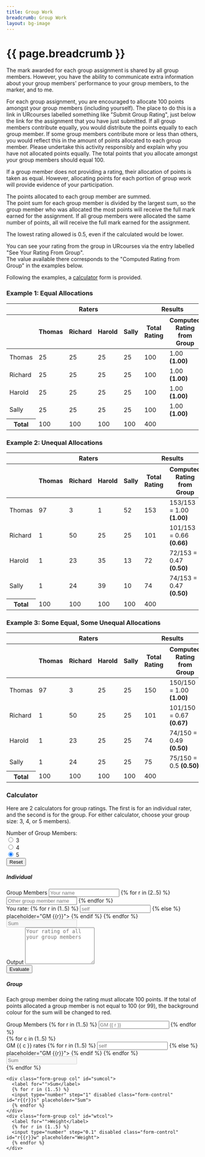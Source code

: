 ```yaml
---
title: Group Work
breadcrumb: Group Work
layout: bg-image
---
```

# {{ page.breadcrumb }}

The mark awarded for each group assignment is shared by all group members. However, you have the ability to communicate extra information about
your group members' performance to your group members,
to the marker, and to me.

For each group assignment,
you are encouraged to allocate 100 points amongst your group members
(including yourself).
The place to do this is a link in URcourses labelled something like
"Submit Group Rating",
just below the link for the assignment that you have just submitted.
If all group members contribute equally,
you would distribute the points equally to each group member.
If some group members contribute more or less than others,
you would reflect this in the amount of points allocated to each group member.
Please undertake this activity responsibly and explain why you have not
allocated points equally.
The total points that you allocate amongst your group members should equal 100.

If a group member does not providing a rating,
their allocation of points is taken as equal.
However, allocating points for each portion of
group work will provide evidence of your participation.

The points allocated to each group member are summed.  
The point sum for each group member is divided by the largest sum,
so the group member who was allocated the most points will receive
the full mark earned for the assignment.  If all group members were allocated
the same number of points, all will receive the full mark earned for the assignment.

The lowest rating allowed is 0.5, even if the calculated would be lower.

You can see your rating from the group in URcourses via the entry labelled
"See Your Rating From Group".  
The value available there corresponds to the
"Computed Rating from Group" in the examples below.

Following the examples, a <a href="#calculator">calculator</a> form is provided.

<h3>Example 1: Equal Allocations</h3>
  <div class="table-responsive">
    <table class="table table-bordered table-striped">
			<thead>
				<tr>
					<th></th>
					<th colspan="4">Raters</th>
					<th colspan="2">Results</th>
				</tr>
				<tr>
					<th></th>
					<th>Thomas</th>
					<th>Richard</th>
					<th>Harold</th>
					<th>Sally</th>
					<th>Total Rating</th>
					<th>Computed Rating from Group</th>
				</tr>
			</thead>
			<tbody>
				<tr>
					<td>Thomas</td>
					<td>25</td>
					<td>25</td>
					<td>25</td>
					<td>25</td>
					<td>100</td>
					<td>1.00 <strong>(1.00)</strong></td>
				</tr>
				<tr>
					<td>Richard</td>
					<td>25</td>
					<td>25</td>
					<td>25</td>
					<td>25</td>
					<td>100</td>
					<td>1.00 <strong>(1.00)</strong></td>
				</tr>
				<tr>
					<td>Harold</td>
					<td>25</td>
					<td>25</td>
					<td>25</td>
					<td>25</td>
					<td>100</td>
					<td>1.00 <strong>(1.00)</strong></td>
				</tr>
				<tr>
					<td>Sally</td>
					<td>25</td>
					<td>25</td>
					<td>25</td>
					<td>25</td>
					<td>100</td>
					<td>1.00 <strong>(1.00)</strong></td>
				</tr>
				<tr>
					<th>Total</th>
					<td>100</td>
					<td>100</td>
					<td>100</td>
					<td>100</td>
					<td>400</td>
					<td></td>
				</tr>
			</tbody>
		</table>
	</div>

<h3>Example 2: Unequal Allocations</h3>
  <div class="table-responsive">
		<table class="table table-bordered table-striped">
			<thead>
				<tr>
					<th></th>
					<th colspan="4">Raters</th>
					<th colspan="2">Results</th>
				</tr>
				<tr>
					<th></th>
					<th>Thomas</th>
					<th>Richard</th>
					<th>Harold</th>
					<th>Sally</th>
					<th>Total Rating</th>
					<th>Computed Rating from Group</th>
				</tr>
			</thead>
			<tbody>
				<tr>
					<td>Thomas</td>
					<td>97</td>
					<td>3</td>
					<td>1</td>
					<td>52</td>
					<td>153</td>
					<td>153/153 = 1.00 <strong>(1.00)</strong></td>
				</tr>
				<tr>
					<td>Richard</td>
					<td>1</td>
					<td>50</td>
					<td>25</td>
					<td>25</td>
					<td>101</td>
					<td>101/153 = 0.66 <strong>(0.66)</strong></td>
				</tr>
				<tr>
					<td>Harold</td>
					<td>1</td>
					<td>23</td>
					<td>35</td>
					<td>13</td>
					<td>72</td>
					<td>72/153 = 0.47 <strong>(0.50)</strong></td>
				</tr>
				<tr>
					<td>Sally</td>
					<td>1</td>
					<td>24</td>
					<td>39</td>
					<td>10</td>
					<td>74</td>
					<td>74/153 = 0.47 <strong>(0.50)</strong></td>
				</tr>
				<tr>
					<th>Total</th>
					<td>100</td>
					<td>100</td>
					<td>100</td>
					<td>100</td>
					<td>400</td>
					<td></td>
				</tr>
			</tbody>
		</table>
	</div>

<h3>Example 3: Some Equal, Some Unequal Allocations</h3>
  <div class="table-responsive">
		<table class="table table-bordered table-striped">
			<thead>
				<tr>
					<th></th>
					<th colspan="4">Raters</th>
					<th colspan="2">Results</th>
				</tr>
				<tr>
					<th></th>
					<th>Thomas</th>
					<th>Richard</th>
					<th>Harold</th>
					<th>Sally</th>
					<th>Total Rating</th>
					<th>Computed Rating from Group</th>
				</tr>
			</thead>
			<tbody>
				<tr>
					<td>Thomas</td>
					<td>97</td>
					<td>3</td>
					<td>25</td>
					<td>25</td>
					<td>150</td>
					<td>150/150 = 1.00 <strong>(1.00)</strong></td>
				</tr>
				<tr>
					<td>Richard</td>
					<td>1</td>
					<td>50</td>
					<td>25</td>
					<td>25</td>
					<td>101</td>
					<td>101/150 = 0.67 <strong>(0.67)</strong></td>
				</tr>
				<tr>
					<td>Harold</td>
					<td>1</td>
					<td>23</td>
					<td>25</td>
					<td>25</td>
					<td>74</td>
					<td>74/150 = 0.49 <strong>(0.50)</strong></td>
				</tr>
				<tr>
					<td>Sally</td>
					<td>1</td>
					<td>24</td>
					<td>25</td>
					<td>25</td>
					<td>75</td>
					<td>75/150 = 0.5 <strong>(0.50)</strong></td>
				</tr>
				<tr>
					<th>Total</th>
					<td>100</td>
					<td>100</td>
					<td>100</td>
					<td>100</td>
					<td>400</td>
					<td></td>
				</tr>
			</tbody>
		</table>
	</div>

<h3 id="calculator">Calculator</h3>
<p>
Here are 2 calculators for group ratings. The first is for an individual rater, and the second is for the group. For either calculator, choose your group size: 3, 4, or 5 members).
</p>
<form class="p-2 m-2 bg-light align-middle">
  <label for="groupRadios">
    Number of Group Members:
  </label>
  <div class="form-check-inline">
    <input class="form-check-input" type="radio" name="groupRadios" id="groupRadio3" onclick="grpsize()" value="3">
    <label class="form-check-label" for="groupRadios">
      3
    </label>
  </div>
  <div class="form-check-inline">
    <input class="form-check-input" type="radio" name="groupRadios" id="groupRadio4" onclick="grpsize()" value="4" checked>
    <label class="form-check-label" for="groupRadios">
      4
    </label>
  </div>
  <div class="form-check-inline">
    <input class="form-check-input" type="radio" name="groupRadios" id="groupRadio4" onclick="grpsize()" value="5" checked>
    <label class="form-check-label" for="groupRadios">
      5
    </label>
  </div>
  <button class="btn btn-primary" onclick="reset_grpsize(); return false;">Reset</button>
</form>

<h5>Individual</h5>

<form>
  <div class="form-row">
    <div class="form-group col" id="i-namescol">
      <label for="ratees">Group Members</label>
      <input type="text" class="form-control" name="ratees" id="i-ratee1" oninput="irate('1')" value = "" placeholder="Your name">
      {% for r in (2..5) %}
        <input type="text" class="form-control" name="ratees" id="i-ratee{{r}}" oninput="irate('{{ r }}')" value="" placeholder="Other group member name">
      {% endfor %}
    </div>
    <div class="form-group col" name="iratees" id="ir-col">
      <label id="i-rater" for="iratees">You rate:</label>
      {% for r in (1..5) %}
        <input type="number" step="1" class="form-control"
        id="i-{{ r }}bi" onchange="isumby()"
        {% if r == 1 %}
        placeholder="self">
        {% else %}
        placeholder="GM {{r}}">
        {% endif %}
      {% endfor %}
      <input type="number" step="1" disabled class="form-control" id="sbi" placeholder="Sum">
    </div>
  </div>
  <div class="border bg-info m-2 p-4">
    <div class="form-group row">
      <label class="col-sm-3 col-form-label text-right" for="ratings_text">Output</label>
      <textarea class="col-sm-9 form-control" id="ratings_text" rows="6" placeholder="Your rating of all your group members"></textarea>
    </div>
    <div class="form-group row">
      <div class="col-sm-3">
      </div>
      <div class="col-sm-9">
        <button class="btn btn-primary" onclick="format_ratings()">Evaluate</button>
      </div>
    </div>
  </div>
</form>

<h5>Group</h5>
<p>
Each group member doing the rating must allocate 100 points. If the total of points allocated a group member is not equal to 100 (or 99), the background colour for the sum will be changed to red.
</p>


<form>
  <div class="form-row">
    <div class="form-group col" id="namescol">
      <label for="ratees">Group Members</label>
    {% for r in (1..5) %}
      <input type="text" class="form-control" name="ratees" id="ratee{{r}}" oninput="rate('{{ r }}')" placeholder="GM {{ r }}">
    {% endfor %}
    </div>
    {% for c in (1..5) %}
    <div class="form-group col" id="r{{c}}col">
      <label id="rater{{ c }}" for="raters{{ c }}">GM {{ c }} rates</label>
      {% for r in (1..5) %}
        <input type="number" step="1" class="form-control"
        id="{{ r }}b{{ c }}" onchange="sumby('{{c}}')"
        {% if r == c %}
        placeholder="self">
        {% else %}
        placeholder="GM {{r}}">
        {% endif %}
      {% endfor %}
      <input type="number" step="1" disabled class="form-control" id="sb{{c}}" placeholder="Sum">
    </div>
    {% endfor %}

    <div class="form-group col" id="sumcol">
      <label for="">Sum</label>
      {% for r in (1..5) %}
      <input type="number" step="1" disabled class="form-control" id="r{{r}}s" placeholder="Sum">
      {% endfor %}
    </div>
    <div class="form-group col" id="wtcol">
      <label for="">Weight</label>
      {% for r in (1..5) %}
      <input type="number" step="0.1" disabled class="form-control" id="r{{r}}w" placeholder="Weight">
      {% endfor %}
    </div>
  </div>
</form>

<script>

var groupsize = 5;

function grpsize()
{
  var gsrad = document.querySelector("input[name=groupRadios]:checked");
  groupsize = parseInt(gsrad.value);
  for (var i = groupsize+1; i <=5; i++)
  {
    document.getElementById('r' + i.toString() + 'col').style.display = 'none';
    document.getElementById('ratee' + i.toString()).style.display = 'none';
    document.getElementById('r' + i.toString() + 's').style.display = 'none';
    document.getElementById('r' + i.toString() + 'w').style.display = 'none';
    for (var j = 1; j <= groupsize; j++)
    {
      document.getElementById(i.toString() + 'b' + j.toString()).style.display = 'none';
    }
  }
}

function rate(rr)
{
    var src = "ratee" + rr;
    var dst = "rater" + rr;
    document.getElementById(dst).textContent = document.getElementById(src).value + ' rates:';
    for (var i = 1; i <= groupsize; i++)
    {
      if (rr == i.toString())
      {
        document.getElementById(rr + 'b' + i.toString()).placeholder = 'self';
      }
      else
      {
        document.getElementById(rr + 'b' + i.toString()).placeholder = document.getElementById(src).value;
      }
    }
}

function irate(rr)
{
    var src = 'i-ratee' + rr
    for (var i = 1; i <= groupsize; i++)
    {
      document.getElementById('i-' + rr + 'bi').placeholder = document.getElementById(src).value;
    }
}

function weight()
{
  var sum = 0;
  var maxsum = 0;
  for (var i = 1; i <= groupsize; i++)
  {
    var sid = "r" + i.toString() + "s";
    var sbox = document.getElementById(sid);
    var val = parseInt(sbox.value);
    if (val > maxsum)
    {
      maxsum=val;
    }
  }
  if (!isNaN(maxsum))
  {
    for (var i = 1; i <= groupsize; i++)
    {
      var sid = "r" + i.toString() + "s";
      var wid = "r" + i.toString() + "w";
      var sbox = document.getElementById(sid);
      var wbox = document.getElementById(wid);
      var val = parseInt(sbox.value);
      var wval = ((val*1.0)/(maxsum * 1.0)).toFixed(2);
      console.log(wid);
      console.log(wval);
      if (wval < 0.5)
      {
        wval = 0.5;
      }
      else if (wval <= 1.0)
      {
        wbox.valueAsNumber = wval;
        wbox.style.backgroundColor = "silver";
      }
    }
  }
}

function sumfor(rr)
{
    var rowsum = 0;
    for (var i = 1; i <= groupsize; i++)
    {
      var rrid = rr + "b" + i.toString();
      console.log(rrid);
      var rrbox = document.getElementById(rrid);
      var val = parseInt(rrbox.value);
      if (!isNaN(val))
      {
        rrbox.style.backgroundColor = "silver";
      }
      rowsum = rowsum + val;
    }
    var rrsum = "r" + rr + "s";
    var tt = document.getElementById(rrsum);
    if (!isNaN(rowsum))
    {
      tt.valueAsNumber = rowsum;
      tt.style.backgroundColor = "silver";
    }
    weight();
}

function isumby()
{

    var sum = 0;
    for (var i = 1; i <= groupsize; i++)
    {
      var rbox = document.getElementById('i-' + i.toString() + 'bi');
      var val = parseInt(rbox.value);
      if (!isNaN(val))
      {
        rbox.style.backgroundColor = "silver";
      }
      sum = sum + val;
    }
    var tt = document.getElementById('sbi');
    if (!isNaN(sum))
    {
      tt.valueAsNumber = sum;
      if (sum < 99 || sum > 100)
      {
        tt.style.backgroundColor = "red";
      }
      else
      {
        tt.style.backgroundColor = "silver";
      }
    }
}

function sumby(rr)
{

    var sum = 0;
    console.log(sum);
    for (var i = 1; i <= groupsize; i++)
    {
      var rid = i.toString() + "b" + rr;
      var rbox = document.getElementById(rid);
      var val = parseInt(rbox.value);
      if (!isNaN(val))
      {
        rbox.style.backgroundColor = "silver";
      }
      sum = sum + val;
      sumfor(i.toString());
    }
    var rsum = "sb" + rr;
    var tt = document.getElementById(rsum);
    if (!isNaN(sum))
    {
      tt.valueAsNumber = sum;
      if (sum < 99 || sum > 100)
      {
        tt.style.backgroundColor = "red";
      }
      else
      {
        tt.style.backgroundColor = "silver";
      }
    }
}

function format_ratings()
{
  var ratingsspan = document.getElementById("ratings_text");

  ratingsspan.textContent = "\t\t"
  + document.getElementById("i-ratee1").value + "\n";
  for (var i = 1; i <= groupsize; i++)
  {
    // output information for each criterion
    ratingsspan.textContent = ratingsspan.textContent + document.getElementById('i-ratee' + i.toString()).value +
    '\t' + document.getElementById('i-' + i.toString() + 'bi').value + '\n'
  }
}

function reset_grpsize()
{
}
</script>
